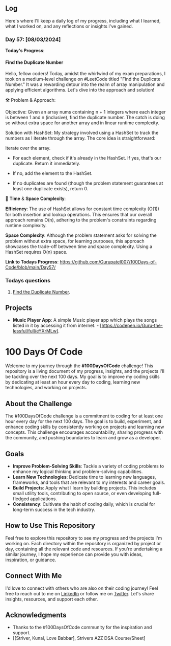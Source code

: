 ## Log

Here's where I'll keep a daily log of my progress, including what I learned, what I worked on, and any reflections or insights I've gained.

### Day 57: [08/03/2024]

**Today's Progress**:

#### Find the Duplicate Number

Hello, fellow coders! Today, amidst the whirlwind of my exam preparations, I took on a medium-level challenge on #LeetCode titled "Find the Duplicate Number." It was a rewarding detour into the realm of array manipulation and applying efficient algorithms. Let's dive into the approach and solution!

🛠️ Problem & Approach:

Objective: Given an array nums containing n + 1 integers where each integer is between 1 and n (inclusive), find the duplicate number. The catch is doing so without extra space for another array and in linear runtime complexity.

Solution with HashSet: My strategy involved using a HashSet to track the numbers as I iterate through the array. The core idea is straightforward:

Iterate over the array.

- For each element, check if it's already in the HashSet. If yes, that's our duplicate. Return it immediately.

- If no, add the element to the HashSet.

- If no duplicates are found (though the problem statement guarantees at least one duplicate exists), return 0.

🧩 𝐓𝐢𝐦𝐞 & 𝐒𝐩𝐚𝐜𝐞 𝐂𝐨𝐦𝐩𝐥𝐞𝐱𝐢𝐭𝐲:

𝐄𝐟𝐟𝐢𝐜𝐢𝐞𝐧𝐜𝐲: The use of HashSet allows for constant time complexity (O(1)) for both insertion and lookup operations. This ensures that our overall approach remains O(n), adhering to the problem's constraints regarding runtime complexity.

𝐒𝐩𝐚𝐜𝐞 𝐂𝐨𝐦𝐩𝐥𝐞𝐱𝐢𝐭𝐲: Although the problem statement asks for solving the problem without extra space, for learning purposes, this approach showcases the trade-off between time and space complexity. Using a HashSet requires O(n) space.

<!-- **Thoughts**: Delving into these questions, I navigated through array manipulations, optimized for performance, and unlocked new strategies for dealing with matrix transformations. -->

**Link to Todays Progress**: https://github.com/Gurupatel007/100Days-of-Code/blob/main/Day57/

### Todays questions

<!-- 1. [Plus One](https://leetcode.com/problems/plus-one/).

2. [Remove Duplicates from Sorted Array](https://leetcode.com/problems/remove-duplicates-from-sorted-array/)

3. [Minimum Cost to Move Chips to The Same Position](https://leetcode.com/problems/minimum-cost-to-move-chips-to-the-same-position/description/). -->

1. [Find the Duplicate Number](https://leetcode.com/problems/find-the-duplicate-number/).

<!-- 5. [Plus Minus](https://www.hackerrank.com/challenges/plus-minus)

1. [Diagonal Difference](https://www.hackerrank.com/challenges/diagonal-difference) -->

<!-- 7. [A Very Big Sum](https://www.hackerrank.com/challenges/a-very-big-sum)

8. [Compare the Triplets](https://www.hackerrank.com/challenges/compare-the-triplets)

9. [Simple Array Sum](https://www.hackerrank.com/challenges/simple-array-sum)

10. [Solve Me First](https://www.hackerrank.com/challenges/solve-me-first) -->

<!-- 7. [Missing Number](https://leetcode.com/problems/missing-number/submissions/1186710654/) -->


## Projects

- **Music Player App**: A simple Music player app which plays the songs listed in it by accessing it from internet. - [https://codepen.io/Guru-the-lessful/full/eYXrMLw].

# 100 Days Of Code

Welcome to my journey through the **#100DaysOfCode** challenge! This repository is a living document of my progress, insights, and the projects I'll be tackling over the next 100 days. My goal is to improve my coding skills by dedicating at least an hour every day to coding, learning new technologies, and working on projects.

## About the Challenge

The #100DaysOfCode challenge is a commitment to coding for at least one hour every day for the next 100 days. The goal is to build, experiment, and enhance coding skills by consistently working on projects and learning new concepts. This challenge encourages accountability, sharing progress with the community, and pushing boundaries to learn and grow as a developer.

## Goals

- **Improve Problem-Solving Skills**: Tackle a variety of coding problems to enhance my logical thinking and problem-solving capabilities.
- **Learn New Technologies**: Dedicate time to learning new languages, frameworks, and tools that are relevant to my interests and career goals.
- **Build Projects**: Apply what I learn by building projects. This includes small utility tools, contributing to open source, or even developing full-fledged applications.
- **Consistency**: Cultivate the habit of coding daily, which is crucial for long-term success in the tech industry.

## How to Use This Repository

Feel free to explore this repository to see my progress and the projects I'm working on. Each directory within the repository is organized by project or day, containing all the relevant code and resources. If you're undertaking a similar journey, I hope my experience can provide you with ideas, inspiration, or guidance.

## Connect With Me

I'd love to connect with others who are also on their coding journey! Feel free to reach out to me on [LinkedIn](www.linkedin.com/in/guru-patel-42423b219) or follow me on [Twitter](https://twitter.com/Gurupat11727321). Let's share insights, resources, and support each other.

## Acknowledgments

- Thanks to the #100DaysOfCode community for the inspiration and support.
- [[Striver, Kunal, Love Babbar], Strivers A2Z DSA Course/Sheet]
